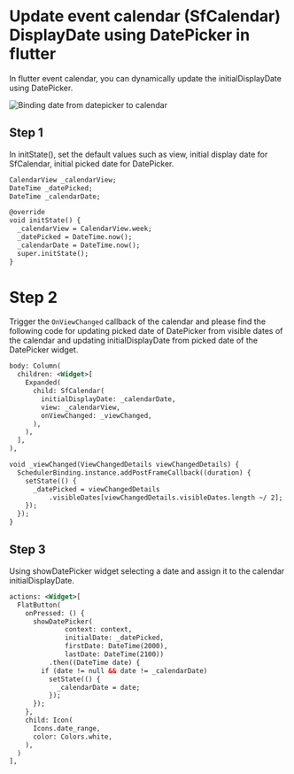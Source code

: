# Update event calendar (SfCalendar) DisplayDate using DatePicker in flutter 

In flutter event calendar, you can dynamically update the initialDisplayDate using DatePicker. 

![Binding date from datepicker to calendar](https://github.com/SyncfusionExamples/date-picker-with-event-calendar-flutter/blob/master/screenshots/Datepicker%20and%20calendar.gif)

## Step 1 

In initState(), set the default values such as view, initial  display date for SfCalendar, initial picked date for DatePicker. 

```xml
CalendarView _calendarView; 
DateTime _datePicked; 
DateTime _calendarDate; 

@override 
void initState() { 
  _calendarView = CalendarView.week; 
  _datePicked = DateTime.now(); 
  _calendarDate = DateTime.now(); 
  super.initState(); 
} 
```
  
# Step 2 
Trigger the `OnViewChanged` callback of the calendar and please find the following code for updating picked date of DatePicker from visible dates of the calendar and updating initialDisplayDate from picked date of the DatePicker widget. 

```xml
body: Column( 
  children: <Widget>[ 
    Expanded( 
      child: SfCalendar( 
        initialDisplayDate: _calendarDate, 
        view: _calendarView, 
        onViewChanged: _viewChanged, 
      ), 
    ), 
  ], 
), 

void _viewChanged(ViewChangedDetails viewChangedDetails) { 
  SchedulerBinding.instance.addPostFrameCallback((duration) { 
    setState(() { 
      _datePicked = viewChangedDetails 
          .visibleDates[viewChangedDetails.visibleDates.length ~/ 2]; 
    }); 
  }); 
} 
```

## Step 3 
Using showDatePicker widget selecting a date and assign it to the calendar initialDisplayDate. 

```xml
actions: <Widget>[ 
  FlatButton( 
    onPressed: () { 
      showDatePicker( 
              context: context, 
              initialDate: _datePicked, 
              firstDate: DateTime(2000), 
              lastDate: DateTime(2100)) 
          .then((DateTime date) { 
        if (date != null && date != _calendarDate) 
          setState(() { 
            _calendarDate = date; 
          }); 
      }); 
    }, 
    child: Icon( 
      Icons.date_range, 
      color: Colors.white, 
    ), 
  ) 
], 
```
